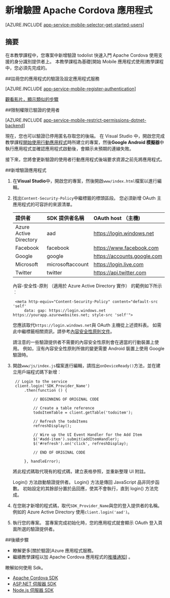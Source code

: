 <properties
    pageTitle="新增行動應用程式的 Apache Cordova 驗證 |Azure 應用程式服務"
    description="瞭解如何使用 Azure 應用程式服務中的行動應用程式，來驗證透過各種不同的身分識別提供者，包括 Google、 Facebook、 Twitter 和 Microsoft Apache Cordova 應用程式的使用者。"
    services="app-service\mobile"
    documentationCenter="javascript"
    authors="adrianhall"
    manager="erikre"
    editor=""/>

<tags
    ms.service="app-service-mobile"
    ms.workload="na"
    ms.tgt_pltfrm="mobile-html"
    ms.devlang="javascript"
    ms.topic="article"
    ms.date="10/01/2016"
    ms.author="adrianha"/>

# <a name="add-authentication-to-your-apache-cordova-app"></a>新增驗證 Apache Cordova 應用程式

[AZURE.INCLUDE [app-service-mobile-selector-get-started-users](../../includes/app-service-mobile-selector-get-started-users.md)]
    
## <a name="summary"></a>摘要

在本教學課程中，您專案中新增驗證 todolist 快速入門 Apache Cordova 使用支援的身分識別提供者上。 本教學課程為基礎[開始 Mobile 應用程式使用]教學課程中，您必須先完成的。

##<a name="register"></a>註冊您的應用程式的驗證及設定應用程式服務

[AZURE.INCLUDE [app-service-mobile-register-authentication](../../includes/app-service-mobile-register-authentication.md)]

[觀看影片，顯示類似的步驟](https://channel9.msdn.com/series/Azure-connected-services-with-Cordova/Azure-connected-services-task-8-Azure-authentication)

##<a name="permissions"></a>限制權限已驗證的使用者

[AZURE.INCLUDE [app-service-mobile-restrict-permissions-dotnet-backend](../../includes/app-service-mobile-restrict-permissions-dotnet-backend.md)]

現在，您也可以驗證已停用匿名存取您的後端。 在 Visual Studio 中，開啟您完成教學課程[開始使用行動應用程式]時所建立的專案，然後**Google Android 模擬器**中執行應用程式並確認應用程式啟動後，會顯示未預期的連線失敗。

接下來，您將會更新驗證的使用者行動應用程式後端要求資源之前先將應用程式。

##<a name="add-authentication"></a>新增驗證應用程式

1. 在**Visual Studio**中，開啟您的專案，然後開啟`www/index.html`檔案以進行編輯。

2. 找出`Content-Security-Policy`中繼標籤的標頭區段。  您必須新增 OAuth 主應用程式的可容許的來源清單。

  	| 提供者               | SDK 提供者名稱 | OAuth host （主機)                  |
  	| :--------------------- | :---------------- | :-------------------------- |
  	| Azure Active Directory | aad               | https://login.windows.net   |
  	| Facebook               | facebook          | https://www.facebook.com    |
  	| Google                 | google            | https://accounts.google.com |
  	| Microsoft              | microsoftaccount  | https://login.live.com      |
  	| Twitter                | twitter           | https://api.twitter.com     |

    內容-安全性-原則 （適用於 Azure Active Directory 實作） 的範例如下所示︰

        <meta http-equiv="Content-Security-Policy" content="default-src 'self'
            data: gap: https://login.windows.net https://yourapp.azurewebsites.net; style-src 'self'">

    您應該取代`https://login.windows.net`與 OAuth 主機從上述資料表。  如需此中繼標籤相關資訊，請參考[內容安全性原則文件]。

    請注意的一些驗證提供者不需要的內容安全性原則會在適當的行動裝置上使用。  例如，沒有內容安全性原則所做的變更需要 Android 裝置上使用 Google 驗證時。

3. 開啟`www/js/index.js`檔案進行編輯，請找出`onDeviceReady()`方法，並在建立用戶端程式碼下新增︰

        // Login to the service
        client.login('SDK_Provider_Name')
            .then(function () {

                // BEGINNING OF ORIGINAL CODE

                // Create a table reference
                todoItemTable = client.getTable('todoitem');

                // Refresh the todoItems
                refreshDisplay();

                // Wire up the UI Event Handler for the Add Item
                $('#add-item').submit(addItemHandler);
                $('#refresh').on('click', refreshDisplay);

                // END OF ORIGINAL CODE

            }, handleError);

    將此程式碼取代現有的程式碼，建立表格參照，並重新整理 UI 附註。

    Login() 方法啟動驗證提供者。 Login() 方法是傳回 JavaScript 品非同步函數。  初始設定的其餘部分置於品回應，使其不會執行，直到 login() 方法完成。

4. 在您剛才新增的程式碼，取代`SDK_Provider_Name`與您的登入提供者的名稱。 例如的 Azure Active Directory 使用`client.login('aad')`。

4. 執行您的專案。  當專案完成初始化時，您的應用程式就會顯示 OAuth 登入頁面所選的驗證提供者。

##<a name="next-steps"></a>後續步驟

* 瞭解更多[關於驗證]Azure 應用程式服務。
* 繼續教學課程以加 Apache Cordova 應用程式的[推播通知]] 。

瞭解如何使用 Sdk。

* [Apache Cordova SDK]
* [ASP.NET 伺服器 SDK]
* [Node.js 伺服器 SDK]

<!-- URLs. -->
[開始使用行動應用程式]: app-service-mobile-cordova-get-started.md
[內容安全性原則文件]: https://cordova.apache.org/docs/en/latest/guide/appdev/whitelist/index.html
[推播通知]: app-service-mobile-cordova-get-started-push.md
[有關驗證]: app-service-mobile-auth.md
[Apache Cordova SDK]: app-service-mobile-cordova-how-to-use-client-library.md 
[ASP.NET 伺服器 SDK]: app-service-mobile-dotnet-backend-how-to-use-server-sdk.md
[Node.js 伺服器 SDK]: app-service-mobile-node-backend-how-to-use-server-sdk.md

